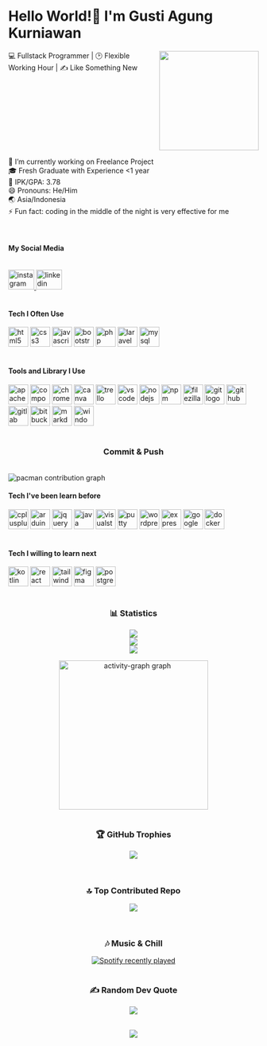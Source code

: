<h1 align="left">Hello World!🙌 I'm Gusti Agung Kurniawan</h1>

<img align="right" height="200" src="https://i.pinimg.com/originals/88/26/f0/8826f00490e6dccacf19d9572b5edfdb.gif"  />

<p align="left">💻 Fullstack Programmer | 🕑 Flexible Working Hour | ✍️ Like Something New</p>

<br clear="both">

<p align="left">🔭 I’m currently working on Freelance Project<br>🎓 Fresh Graduate with Experience <1 year<br>💯 IPK/GPA: 3.78<br>😄 Pronouns: He/Him<br>🌏 Asia/Indonesia<br>⚡ Fun fact: coding in the middle of the night is very effective for me</p>

<br clear="both">

<h4 align="left">My Social Media</h4>



<br clear="both">

<div align="left">
  <a href="https://www.instagram.com/gust_ia/" target="_blank">
    <img src="https://raw.githubusercontent.com/maurodesouza/profile-readme-generator/master/src/assets/icons/social/instagram/default.svg" width="52" height="40" alt="instagram logo"/>
  </a><a href="https://www.linkedin.com/in/gusti-agung-kurniawan/" target="_blank">
    <img src="https://raw.githubusercontent.com/maurodesouza/profile-readme-generator/master/src/assets/icons/social/linkedin/default.svg" width="52" height="40" alt="linkedin logo"/>
  </a>
</div>



<br clear="both">

<h4 align="left">Tech I Often Use</h4>



<div align="left">
  <img src="https://cdn.jsdelivr.net/gh/devicons/devicon/icons/html5/html5-original.svg" height="40" alt="html5 logo"  />
  <img src="https://cdn.jsdelivr.net/gh/devicons/devicon/icons/css3/css3-original.svg" height="40" alt="css3 logo"  />
  <img src="https://cdn.jsdelivr.net/gh/devicons/devicon/icons/javascript/javascript-original.svg" height="40" alt="javascript logo"  />
  <img src="https://cdn.jsdelivr.net/gh/devicons/devicon/icons/bootstrap/bootstrap-original.svg" height="40" alt="bootstrap logo"  />
  <img src="https://cdn.jsdelivr.net/gh/devicons/devicon/icons/php/php-original.svg" height="40" alt="php logo"  />
  <img src="https://cdn.jsdelivr.net/gh/devicons/devicon/icons/laravel/laravel-original.svg" height="40" alt="laravel logo"  />
  <img src="https://cdn.jsdelivr.net/gh/devicons/devicon/icons/mysql/mysql-original.svg" height="40" alt="mysql logo"  />
</div>



<br clear="both">

<h4 align="left">Tools and Library I Use</h4>



<div align="left">
  <img src="https://cdn.jsdelivr.net/gh/devicons/devicon/icons/apache/apache-original.svg" height="40" alt="apache logo"  />
  <img src="https://cdn.jsdelivr.net/gh/devicons/devicon/icons/composer/composer-original.svg" height="40" alt="composer logo"  />
  <img src="https://cdn.jsdelivr.net/gh/devicons/devicon/icons/chrome/chrome-original.svg" height="40" alt="chrome logo"  />
  <img src="https://cdn.jsdelivr.net/gh/devicons/devicon/icons/canva/canva-original.svg" height="40" alt="canva logo"  />
  <img src="https://cdn.jsdelivr.net/gh/devicons/devicon/icons/trello/trello-plain.svg" height="40" alt="trello logo"  />
  <img src="https://cdn.jsdelivr.net/gh/devicons/devicon/icons/vscode/vscode-original.svg" height="40" alt="vscode logo"  />
  <img src="https://cdn.jsdelivr.net/gh/devicons/devicon/icons/nodejs/nodejs-original.svg" height="40" alt="nodejs logo"  />
  <img src="https://cdn.jsdelivr.net/gh/devicons/devicon/icons/npm/npm-original-wordmark.svg" height="40" alt="npm logo"  />
  <img src="https://cdn.jsdelivr.net/gh/devicons/devicon/icons/filezilla/filezilla-plain.svg" height="40" alt="filezilla logo"  />
  <img src="https://cdn.jsdelivr.net/gh/devicons/devicon/icons/git/git-original.svg" height="40" alt="git logo"  />
  <img src="https://cdn.jsdelivr.net/gh/devicons/devicon/icons/github/github-original.svg" height="40" alt="github logo"  />
  <img src="https://cdn.jsdelivr.net/gh/devicons/devicon/icons/gitlab/gitlab-original.svg" height="40" alt="gitlab logo"  />
  <img src="https://cdn.jsdelivr.net/gh/devicons/devicon/icons/bitbucket/bitbucket-original.svg" height="40" alt="bitbucket logo"  />
  <img src="https://cdn.jsdelivr.net/gh/devicons/devicon/icons/markdown/markdown-original.svg" height="40" alt="markdown logo"  />
  <img src="https://cdn.jsdelivr.net/gh/devicons/devicon/icons/windows8/windows8-original.svg" height="40" alt="windows8 logo"  />
</div>



<br clear="both">

<h3 align="center">Commit & Push</h3>



<br clear="both">

<picture>
  <source media="(prefers-color-scheme: dark)" srcset="https://raw.githubusercontent.com/gustiagungkurniawan/gustiagungkurniawan/output/pacman-contribution-graph-dark.svg">
  <source media="(prefers-color-scheme: light)" srcset="https://raw.githubusercontent.com/gustiagungkurniawan/gustiagungkurniawan/output/pacman-contribution-graph.svg">
  <img alt="pacman contribution graph" src="https://raw.githubusercontent.com/gustiagungkurniawan/gustiagungkurniawan/output/pacman-contribution-graph.svg">
</picture>



<br clear="both">

<h4 align="left">Tech I've been learn before</h4>



<div align="left">
  <img src="https://cdn.jsdelivr.net/gh/devicons/devicon/icons/cplusplus/cplusplus-original.svg" height="40" alt="cplusplus logo"  />
  <img src="https://cdn.jsdelivr.net/gh/devicons/devicon/icons/arduino/arduino-original.svg" height="40" alt="arduino logo"  />
  <img src="https://cdn.jsdelivr.net/gh/devicons/devicon/icons/jquery/jquery-original.svg" height="40" alt="jquery logo"  />
  <img src="https://cdn.jsdelivr.net/gh/devicons/devicon/icons/java/java-original.svg" height="40" alt="java logo"  />
  <img src="https://cdn.jsdelivr.net/gh/devicons/devicon/icons/visualstudio/visualstudio-plain.svg" height="40" alt="visualstudio logo"  />
  <img src="https://cdn.jsdelivr.net/gh/devicons/devicon/icons/putty/putty-original.svg" height="40" alt="putty logo"  />
  <img src="https://cdn.jsdelivr.net/gh/devicons/devicon/icons/wordpress/wordpress-original.svg" height="40" alt="wordpress logo"  />
  <img src="https://cdn.jsdelivr.net/gh/devicons/devicon/icons/express/express-original.svg" height="40" alt="express logo"  />
  <img src="https://cdn.jsdelivr.net/gh/devicons/devicon/icons/googlecloud/googlecloud-original.svg" height="40" alt="googlecloud logo"  />
  <img src="https://cdn.jsdelivr.net/gh/devicons/devicon/icons/docker/docker-original.svg" height="40" alt="docker logo"  />
</div>



<br clear="both">

<h4 align="left">Tech I willing to learn next</h4>



<div align="left">
  <img src="https://cdn.jsdelivr.net/gh/devicons/devicon/icons/kotlin/kotlin-original.svg" height="40" alt="kotlin logo"  />
  <img src="https://cdn.jsdelivr.net/gh/devicons/devicon/icons/react/react-original.svg" height="40" alt="react logo"  />
  <img src="https://cdn.jsdelivr.net/gh/devicons/devicon/icons/tailwindcss/tailwindcss-original-wordmark.svg" height="40" alt="tailwindcss logo"  />
  <img src="https://cdn.jsdelivr.net/gh/devicons/devicon/icons/figma/figma-original.svg" height="40" alt="figma logo"  />
  <img src="https://cdn.jsdelivr.net/gh/devicons/devicon/icons/postgresql/postgresql-original.svg" height="40" alt="postgresql logo"  />
</div>



<br clear="both">

<h3 align="center">📊 Statistics</h3>

<div align="center">

![](https://github-readme-stats.vercel.app/api?username=gustiagungkurniawan&theme=vue-dark&hide_border=false&include_all_commits=false&count_private=true)<br/>
![](https://nirzak-streak-stats.vercel.app/?user=gustiagungkurniawan&theme=vue-dark&hide_border=false)<br/>
![](https://github-readme-stats.vercel.app/api/top-langs/?username=gustiagungkurniawan&theme=vue-dark&hide_border=false&include_all_commits=false&count_private=true&layout=compact)

  <img src="https://github-readme-activity-graph.vercel.app/graph?username=gustiagungkurniawan&radius=16&theme=vue&area=true&order=5" height="300" alt="activity-graph graph"  />
</div>

<br clear="both">

<h3 align="center">🏆 GitHub Trophies</h3>

<div align="center">

![](https://github-profile-trophy.vercel.app/?username=gustiagungkurniawan&theme=vue-dark&no-frame=false&no-bg=false&margin-w=4)

</div>

<br clear="both">

<h3 align="center">🔝 Top Contributed Repo</h3>

<div align="center">

![](https://github-contributor-stats.vercel.app/api?username=gustiagungkurniawan&limit=5&theme=vue-dark&combine_all_yearly_contributions=true)

</div>

<br clear="both">

<h3 align="center">🎶 Music & Chill</h3>

<div align="center">
  <a href="https://open.spotify.com/user/31pybc2ym6msoffvbkhxpautrrli">
    <img src="https://spotify-recently-played-readme.vercel.app/api?user=31pybc2ym6msoffvbkhxpautrrli&count=5&unique=false" alt="Spotify recently played"  />
  </a>
</div>


<br clear="both">

<h3 align="center">✍️ Random Dev Quote</h3>

<div align="center">

![](https://quotes-github-readme.vercel.app/api?type=horizontal&theme=vue-dark)

</div>

<br clear="both">

<div align="center">
  <img src="https://visitor-badge.laobi.icu/badge?page_id=gustiagungkurniawan.gustiagungkurniawan&left_color=teal&right_color=seagreen"  />
</div>

